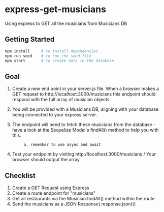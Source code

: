 # express-get-musicians
Using express to GET all the musicians from Musicians DB

## Getting Started

```bash
npm install     # to install dependencies
npm run seed    # to run the seed file
npm start       # to create data in the database
```
## Goal
1. Create a new end point in your server.js file. When a browser makes a GET request to http://localhost:3000/musicians this endpoint should respond with the full array of musician objects.
2. You will be provided with a Musicians DB, aligning with your database being connected to your express server.
3. The endpoint will need to fetch these musicians from the database  -  have a look at the Sequelize Model's findAll() method to help you with this.

            a. remember to use async and await

4. Test your endpoint by visiting http://localhost:3000/musicians  / Your browser should output the array.

## Checklist
1. Create a GET Request using Express
2. Create a route endpoint for "musicians"
3. Get all restaurants via the Musician.findAll() method within the route
4. Send the musicians as a JSON Response( response.json())

